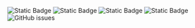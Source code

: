 ![Static Badge](https://img.shields.io/badge/blacklists-60-000000) ![Static Badge](https://img.shields.io/badge/blacklisted-3169075-cc0000) ![Static Badge](https://img.shields.io/badge/whitelisted-2244-00CC00) ![Static Badge](https://img.shields.io/badge/streaming_blacklist-28107-000000) ![GitHub issues](https://img.shields.io/github/issues/fabriziosalmi/blacklists)
